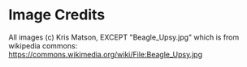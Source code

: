 # Image Credits

All images (c) Kris Matson, EXCEPT "Beagle_Upsy.jpg" which is from wikipedia commons: https://commons.wikimedia.org/wiki/File:Beagle_Upsy.jpg
